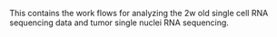 This contains the work flows for analyzing the 2w old single cell RNA sequencing data and tumor single nuclei RNA sequencing.
